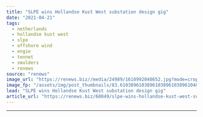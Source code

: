 ```yaml
---
title: "SLPE wins Hollandse Kust West substation design gig"
date: "2021-04-21"
tags: 
  - netherlands
  - hollandse kust west
  - slpe
  - offshore wind
  - engie
  - tennet
  - smulders
  - renews
source: "renews"
image_url: "https://renews.biz//media/24989/1618992048652.jpg?mode=crop&width=770&heightratio=0.6103896103896103896103896104&slimmage=true"
image_fp: "/assets/img/post_thumbnails/83.6103896103896103896103896104&slimmage=true"
lead: "SLPE wins Hollandse Kust West substation design gig"
article_url: "https://renews.biz/68049/slpe-wins-hollandse-kust-west-substation-design-gig/"
---
```


---
